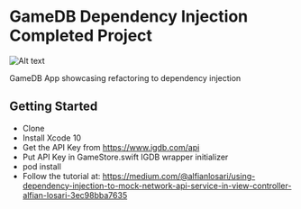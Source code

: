 # GameDB Dependency Injection Completed Project

![Alt text](./promo.png?raw=true "Game DB")

GameDB App showcasing refactoring to dependency injection

## Getting Started

- Clone
- Install Xcode 10
- Get the API Key from https://www.igdb.com/api
- Put API Key in GameStore.swift IGDB wrapper initializer
- pod install
- Follow the tutorial at: https://medium.com/@alfianlosari/using-dependency-injection-to-mock-network-api-service-in-view-controller-alfian-losari-3ec98bba7635
